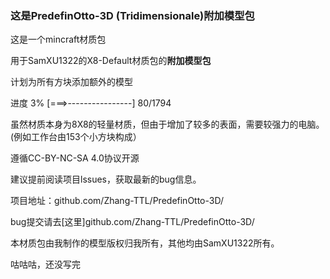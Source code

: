 ### 这是PredefinOtto-3D (Tridimensionale)附加模型包
这是一个mincraft材质包

用于SamXU1322的X8-Default材质包的**附加模型包**  

计划为所有方块添加额外的模型

进度  3%  [===>----------------] 80/1794

虽然材质本身为8X8的轻量材质，但由于增加了较多的表面，需要较强力的电脑。
(例如工作台由153个小方块构成）

遵循CC-BY-NC-SA 4.0协议开源

建议提前阅读项目lssues，获取最新的bug信息。

项目地址：github.com/Zhang-TTL/PredefinOtto-3D/

bug提交请去[这里]github.com/Zhang-TTL/PredefinOtto-3D/

本材质包由我制作的模型版权归我所有，其他均由SamXU1322所有。

咕咕咕，还没写完
